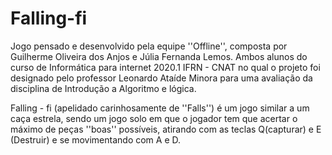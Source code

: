 # Falling-fi
Jogo pensado e desenvolvido pela equipe ''Offline'', composta por Guilherme Oliveira dos Anjos e Júlia Fernanda Lemos. Ambos alunos do curso de Informática para internet 2020.1 IFRN - CNAT no qual o projeto foi designado pelo professor Leonardo Ataíde Minora para uma avaliação da disciplina de Introdução a Algoritmo e lógica.

Falling - fi (apelidado carinhosamente de ''Falls'') é um jogo similar a um caça estrela, sendo um jogo solo em que o jogador tem que acertar o máximo de peças ''boas'' possíveis, atirando com as teclas Q(capturar) e E (Destruir) e se movimentando com A e D.
